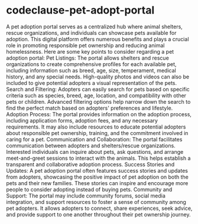 # codeclause-pet-adopt-portal
A pet adoption portal serves as a centralized hub where animal shelters, rescue organizations, and individuals can showcase pets available for adoption. This digital platform offers numerous benefits and plays a crucial role in promoting responsible pet ownership and reducing animal homelessness.
Here are some key points to consider regarding a pet adoption portal:
Pet Listings: The portal allows shelters and rescue organizations to create comprehensive profiles for each available pet, including information such as breed, age, size, temperament, medical history, and any special needs. High-quality photos and videos can also be included to give potential adopters a visual representation of the pets.
Search and Filtering: Adopters can easily search for pets based on specific criteria such as species, breed, age, location, and compatibility with other pets or children. Advanced filtering options help narrow down the search to find the perfect match based on adopters' preferences and lifestyle.
Adoption Process: The portal provides information on the adoption process, including application forms, adoption fees, and any necessary requirements. It may also include resources to educate potential adopters about responsible pet ownership, training, and the commitment involved in caring for a pet.
Communication and Collaboration: The portal facilitates communication between adopters and shelters/rescue organizations. Interested individuals can inquire about pets, ask questions, and arrange meet-and-greet sessions to interact with the animals. This helps establish a transparent and collaborative adoption process.
Success Stories and Updates: A pet adoption portal often features success stories and updates from adopters, showcasing the positive impact of pet adoption on both the pets and their new families. These stories can inspire and encourage more people to consider adopting instead of buying pets.
Community and Support: The portal may include community forums, social media integration, and support resources to foster a sense of community among pet adopters. It allows adopters to connect, share experiences, seek advice, and provide support to one another throughout their pet ownership journey.

